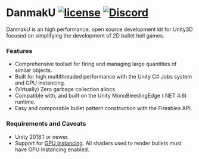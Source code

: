 # DanmakU [![license](https://img.shields.io/github/license/james7132/DanmakU.svg)](./LICENSE) [![Discord](https://discordapp.com/api/guilds/151219753434742784/widget.png)](https://discordapp.com/invite/e9G43m2)
DanmakU is an high performance, open source development kit for Unity3D focused on simplifying the  development of 2D bullet hell games.

### Features

 * Comprehensive toolset for firing and managing large quantities of similar 
   objects.
 * Built for high multithreaded performance with the Unity C# Jobs system and 
   GPU instancing.
 * (Virtually) Zero garbage collection allocs.
 * Compatible with, and built on the Unity MonoBleedingEdge (.NET 4.6) runtime.
 * Easy and composable bullet pattern construction with the Fireables API.

### Requirements and Caveats

 * Unity 2018.1 or newer.
 * Support for [GPU Instancing](https://docs.unity3d.com/Manual/GPUInstancing.html). All shaders used to render bullets must have GPU Instancing enabled.
